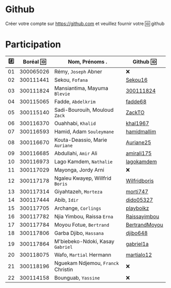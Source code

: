 # Github

Créer votre compte sur https://github.com et veuillez fournir votre :id: github


# Participation

|:hash:| Boréal :id:| Nom, Prénoms .                     |  Github :id:                                        |
|------|------------|------------------------------------|-----------------------------------------------------| 
|   01 |  300065026 | Rémy, `Joseph` Abner               | :x:                                                 |
|   02 |  300111441 | Sekou, `Fofana`                    | [Sekou16](https://github.com/Sekou16)               |
|   03 |  300111824 | Mansiantima, Mayuma `Blevie`       | [300111824](https://github.com/300111824)           |
|   04 |  300115065 | Fadde, `Abdelkrim`                 | [fadde68](https://github.com/fadde68)               |
|   05 |  300115140 | Sadi-Bourouih, Mouloud `Zack`      | [ZackTO](https://github.com/ZackTO)                 |
|   06 |  300116370 | Ouahhabi, `Khalid`                 | [khal1967](https://github.com/khal1967)             |
|   07 |  300116593 | Hamid, Adam `Souleymane`           | [hamidmallim](https://github.com/hamidmallim)       |
|   08 |  300116670 | Kouta-Deassio, Marie `Auriane`     | [Auriane25](https://github.com/Auriane25)           |
|   09 |  300116685 | Abdullahi, `Amir` Ali              | [amirali175](https://github.com/amirali175)         |
|   10 |  300116973 | Lago Kamdem, `Nathalie`            | [lagokamdem](https://github.com/lagokamdem)         |
|   11 |  300117029 | Mayonga, Jordy Arni                | :x:                                                 |
|   12 |  300117178 | Ngaleu Kwayep, Willfrid `Boris`    | [Wilfridboris](https://github.com/Wilfridboris)     |
|   13 |  300117314 | Giyahtazeh, `Morteza`              | [morti747](https://github.com/morti747)             |
|   14 |  300117444 | Abib, `Idir`                       | [dido05327](https://github.com/dido05327)           |
|   15 |  300117705 | Archange, `Corlings`               | [playboikz](https://github.com/playboikz)           |
|   16 |  300117782 | Njia Yimbou, Raissa `Erna`         | [Raissayimbou](https://github.com/Raissayimbou)     |
|   17 |  300117784 | Moyou Fotue, `Bertrand`            | [BertrandMoyou](https://github.com/BertrandMoyou)   |
|   18 |  300117806 | Garba Djibo, `Hassana`             | [djibo648](https://github.com/djibo648)             |
|   19 |  300117864 | M'biebeko-Ndoki, Kasay `Gabriel`   | [gabriel1a](https://github.com/gabriel1a)           |
|   20 |  300118075 | Wafo, `Martial` Hermann            | [martialo12](https://github.com/martialo12)         |
|   21 |  300118196 | Nguekam Ndjemou, `Franck` Christin | :x:                                                 |
|   22 |  300114158 | Bounguab, `Yassine`                | :x:                                                 |

